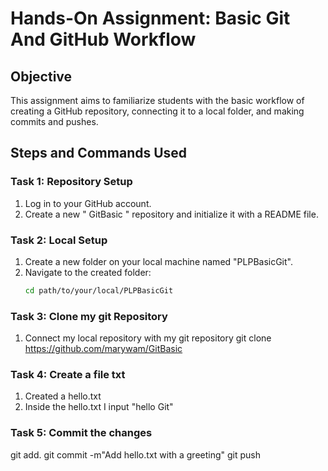 # Hands-On Assignment: Basic Git And GitHub Workflow

## Objective
This assignment aims to familiarize students with the basic workflow of creating a GitHub repository, connecting it to a local folder, and making commits and pushes.

## Steps and Commands Used

### Task 1: Repository Setup
1. Log in to your GitHub account.
2. Create a new " GitBasic " repository and initialize it with a README file.

### Task 2: Local Setup
1. Create a new folder on your local machine named "PLPBasicGit".
2. Navigate to the created folder:
   ```bash
   cd path/to/your/local/PLPBasicGit

### Task 3: Clone my git Repository
1. Connect my local repository with my git repository
   git clone https://github.com/marywam/GitBasic

### Task 4: Create a file txt
1. Created a hello.txt
2. Inside the hello.txt I input "hello Git"

### Task 5: Commit the changes
  git add.
  git commit -m"Add hello.txt with a greeting"
  git push 



